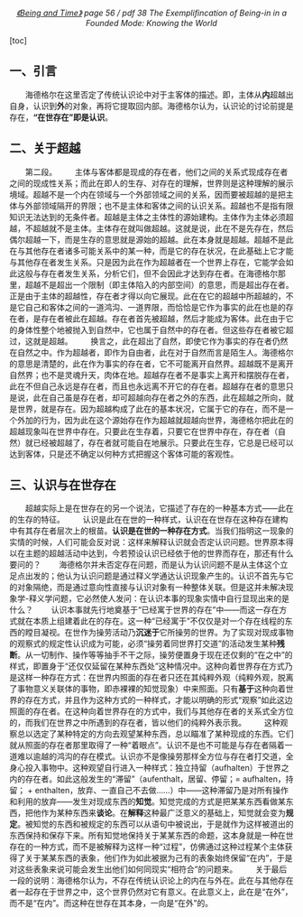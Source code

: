 <center>
<em>
<a href = "
https://cdn.swordofmorning.com/SwordofMorning/Article%20PDF/Philosophy/Heidegger/Being-and-Time.pdf
">《Being and Time》</a> page 56 / pdf 38
The Exemplifincation of Being-in in a Founded Mode: Knowing the World
</em>
</center>

[toc]

## 一、引言
&emsp;&emsp;海德格尔在这里否定了传统认识论中对于主客体的描述。即，主体从**内**超越出自身，认识到**外**的对象，再将它提取回内部。海德格尔认为，认识论的讨论前提是存在，**“在世存在”即是认识**。

## 二、关于超越
&emsp;&emsp;第二段。
&emsp;&emsp;主体与客体都是现成的存在者，他们之间的关系式现成存在者之间的现成性关系；而此在即人的生存、对存在的理解，世界则是这种理解的展示境域。超越不是一个内在领域与一个外部领域之间的关系，因而要被超越的是把主体与外部领域隔开的界限；也不是主体和客体之间的认识关系。超越也不是指有限知识无法达到的无条件者。超越是主体之主体性的源始建构。主体作为主体必须超越，不超越就不是主体。主体存在就叫做超越。这就是说，此在不是先存在，然后偶尔超越一下，而是生存的意思就是源始的超越。此在本身就是超越。超越不是此在与其他存在者诸多可能关系中的某一种，而是它的存在状况，在此基础上它才能与其他存在者发生关系。只是因为此在作为超越者在一个世界上存在，它能学会如此这般与存在者发生关系，分析它们，但不会因此才达到存在者。在海德格尔那里，超越不是超出一个限制（即主体陷入的内部空间）的意思，而是超出存在者。正是由于主体的超越性，存在者才得以向它展现。此在在它的超越中所超越的，不是它自己和客体之间的一道鸿沟、一道界限，而恰恰是它作为事实的此在也是的存在者，是存在者被此在超越。存在者首先被超越，然后才能成为客体。此在由于它的身体性整个地被抛入到自然中，它也属于自然中的存在者。但这些存在者被它超过，这就是超越。
&emsp;&emsp;换言之，此在超出了自然，即使它作为事实的存在者仍然在自然之中。作为超越者，即作为自由者，此在对于自然而言是陌生人。海德格尔的意思是清楚的，此在作为事实的存在者，它不可能离开自然界。超越既不是离开自然界；也不是灵魂升天，肉体在地。超越存在者不是事实上离开和摆脱存在者，此在不但自己永远是存在者，而且也永远离不开它的存在者。超越存在者的意思只是说，此在自己虽是存在者，却可超越向存在者之外的东西，此在超越之所向，就是世界，就是存在。因为超越构成了此在的基本状况，它属于它的存在，而不是一个外加的行为，因为此在这个源始存在作为超越就超越向世界，海德格尔把此在的超越现象叫在世界中存在。只要此在生存着，只要它在世界中存在，存在者（自然）就已经被超越了，存在者就可能自在地展示。只要此在生存，它总是已经可以达到客体，只是还不确定以何种方式把握这个客体可能的客观性。

## 三、认识与在世存在
&emsp;&emsp;超越实际上是在世存在的另一个说法，它描述了存在的一种基本方式——此在的生存的特征。
&emsp;&emsp;认识是此在在世的一种样式，认识在在世存在这种存在建构中有其存在者层次上的根苗。**认识是在世的一种存在方式**。当我们指明这一现象的实情的时候，人们可能会反对说：这样来解释认识就会否定认识问题。世界原本得以在主题的超越活动中达到，今若预设认识已经依于他的世界而存在，那还有什么要问的？
&emsp;&emsp;海德格尔并未否定存在问题，而是认为认识问题不是从主体这个立足点出发的；他认为认识问题是通过释义学通达认识现象产生的。认识不首先与它的对象隔绝，而是通过意向性直接与认识对象有一种整体关联。但是这并未解决现象学-释义学问题，它必然使人发问：在认识本事的现象实情中自行显现出来的是什么？
&emsp;&emsp;认识本事就先行地奠基于“已经寓于世界的存在”中——而这一存在方式就在本质上组建着此在的存在。这一种“已经寓于”不仅仅是对一个存在线程的东西的瞠目凝视。在世作为操劳活动乃**沉迷于**它所操劳的世界。为了实现对现成事物的观察式的规定性认识成为可能，必须“操劳着同世界打交道”的活动发生某种**残断**。从一切制作、操作等等抽手不干之际，操劳便置身于现在还仅剩的“在之中”的样式，即置身于“还仅仅延留在某种东西处”这种情况中。这种向着世界存在方式乃是这样一种存在方式：在世界内照面的存在者只还在其纯粹外观（纯粹外观，脱离了事物意义关联体的事物，即赤裸裸的知觉现象）中来照面。只有**基于**这种向着世界的存在方式，并且作为这种方式的一种样式，才能以明确的形式“观察”如此这边照面的存在者。在这种向着世界存在的方式中，我们与其他存在者的关系式全方位的，而我们在世界之中所遇到的存在者，皆以他们的纯粹外表示我。
&emsp;&emsp;这种观察总以选定了某种特定的方向去观望某种东西，总以瞄准了某种现成的东西。它们就从照面的存在者那里取得了一种“着眼点”。认识不是也不可能是与存在者隔着一道难以逾越的鸿沟的存在模式。认识亦不是像操劳那样全方位与存在者打交道，全身心投入事物中。这种观望自行进入一种样式：独立持留（aufhalten）于世界之内的存在者。如此这般发生的“滞留”（aufenthalt，居留、停留；= aufhalten，持留； + enthalten，放弃、一直自己不去做……）中——这种滞留乃是对所有操作和利用的放弃——发生对现成东西的**知觉**。知觉完成的方式是把某某东西看做某东西，把他作为某种东西来**谈论**。在**解释**这种最广泛意义的基础上，知觉就会变为**规定**。被知觉的东西和被规定的东西可以从语句中被说出，于是就作为这样被道出的东西保持和保存下来。所有知觉地保持关于某某东西的命题，这本身就是一种在世存在的一种方式，而不是被解释为这样一种“过程”，仿佛通过这种过程某个主体获得了关于某某东西的表象，他们作为如此被据为己有的表象始终保留“在内”，于是对这些表象来说可能会发生出他们如何同现实“相符合”的问题来。
&emsp;&emsp;关于最后一段的说明：海德格尔认为，不存在传统认识论上的内在与外在。此在与其他存在者一起存在于世界之中，这个世界仍然对它有意义。在此意义上，此在是“在外”，而不是“在内”。而这种在世存在其本身，一向是“在外”的。